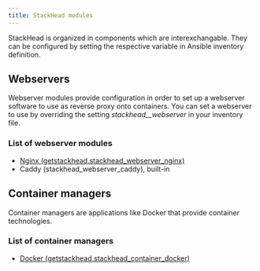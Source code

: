 ```yaml
---
title: StackHead modules
---
```


StackHead is organized in components which are interexchangable.
They can be configured by setting the respective variable in Ansible inventory definition.

## Webservers

Webserver modules provide configuration in order to set up a webserver software to use as reverse proxy onto containers.
You can set a webserver to use by overriding the setting _stackhead__webserver_ in your inventory file.

### List of webserver modules

* [Nginx (getstackhead.stackhead_webserver_nginx)](https://github.com/getstackhead/module-webserver-nginx)
* Caddy (stackhead_webserver_caddy), built-in

## Container managers

Container managers are applications like Docker that provide container technologies.

### List of container managers

* [Docker (getstackhead.stackhead_container_docker)](https://github.com/getstackhead/module-container-docker)
